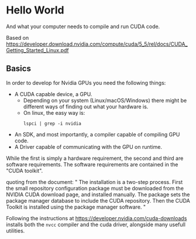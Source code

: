 # Hello World
And what your computer needs to compile and run CUDA code.


Based on https://developer.download.nvidia.com/compute/cuda/5_5/rel/docs/CUDA_Getting_Started_Linux.pdf
## Basics
In order to develop for Nvidia GPUs you need the following things:
- A CUDA capable device, a GPU. 
  - Depending on your system (Linux/macOS/Windows) there might be different ways of finding out what your hardware is.
  - On linux, the easy way is:
    ```
    lspci | grep -i nvidia
    ``` 
- An SDK, and most importantly, a compiler capable of compiling GPU code.
- A Driver capable of communicating with the GPU on runtime.
 

 While the first is simply a hardware requirement, the second and third are software requirements. The software requirements are contained in the "CUDA toolkit". 
 

 quoting from the document:
"
 The installation is a two-step process. First the small repository configuration package must be downloaded from the NVIDIA CUDA download page, and installed manually. The package sets the package manager database to include the CUDA repository. Then the CUDA Toolkit is installed using the package manager software.
 "

 Following the instructions at https://developer.nvidia.com/cuda-downloads installs both the `nvcc` compiler and the cuda driver, alongside many usefull utilities. 